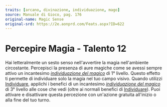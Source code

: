 ```yaml
---
traits: [arcano, divinazione, individuazione, mago]
source: Manuale di Gioco, pag. 176
original-name: Magic Sense
original-srd: https://2e.aonprd.com/Feats.aspx?ID=622
---
```


# Percepire Magia - Talento 12

Hai letteralmente un sesto senso nell'avvertire la magia nell'ambiente
circostante. Percepisci la presenza di aure magiche come se avessi sempre attivo
un incantesimo
_[individuazione del magico](/incantesimi/individuazione-del-magico)_ di 1°
livello. Questo effetto ti permette di individuare solo la magia nel tuo campo
visivo. Quando utilizzi [Individuare](/azioni/base/individuare), applichi i
benefici di un incantesimo
_[individuazione del magico](/incantesimi/individuazione-del-magico)_ di 3°
livello alle cose che vedi (oltre ai normali benefici di
[Individuare](/azioni/base/individuare)). Puoi attivare e disattivare questa
percezione con un'azione gratuita all'inizio o alla fine del tuo turno.
